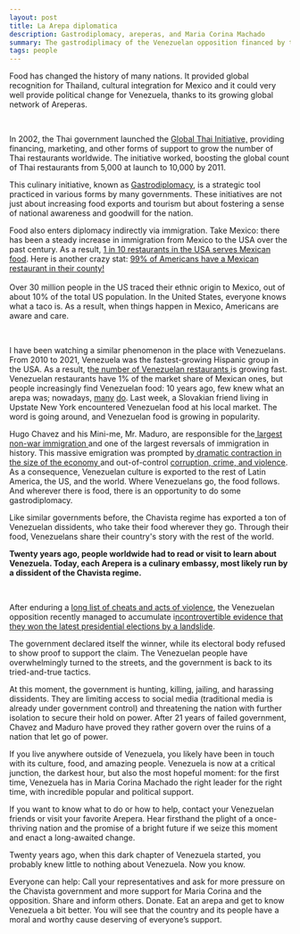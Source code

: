 ```yaml
---
layout: post
title: La Arepa diplomatica
description: Gastrodiplomacy, areperas, and Maria Corina Machado
summary: The gastrodiplimacy of the Venezuelan opposition financed by the Chavista government.
tags: people
---
```


Food has changed the history of many nations. It provided global recognition for Thailand, cultural integration for Mexico and it could very well provide political change for Venezuela, thanks to its growing global network of Areperas. 

<p>&nbsp;</p>

In 2002, the Thai government launched the [Global Thai Initiative,](https://en.wikipedia.org/wiki/Thai_cuisine#Culinary_diplomacy) providing financing, marketing, and other forms of support to grow the number of Thai restaurants worldwide. The initiative worked, boosting the global count of Thai restaurants from 5,000 at launch to 10,000 by 2011.

This culinary initiative, known as [Gastrodiplomacy](https://en.wikipedia.org/wiki/Culinary_diplomacy), is a strategic tool practiced in various forms by many governments. These initiatives are not just about increasing food exports and tourism but about fostering a sense of national awareness and goodwill for the nation. 

Food also enters diplomacy indirectly via immigration. Take Mexico: there has been a steady increase in immigration from Mexico to the USA over the past century. As a result, [1 in 10 restaurants in the USA serves Mexican food](https://www.pewresearch.org/short-reads/2024/01/11/about-1-in-10-restaurants-in-the-us-serve-mexican-food/). Here is another crazy stat: [99% of Americans have a Mexican restaurant in their county! \
](https://thehill.com/latino/4401087-report-99-percent-of-u-s-residents-have-a-mexican-restaurant-in-their-county/) \
Over 30 million people in the US traced their ethnic origin to Mexico, out of about 10% of the total US population. In the United States, everyone knows what a taco is. As a result, when things happen in Mexico, Americans are aware and care. 

<p>&nbsp;</p>

I have been watching a similar phenomenon in the place with Venezuelans. From 2010 to 2021, Venezuela was the fastest-growing Hispanic group in the USA. As a result, t[he number of Venezuelan restaurants ](https://rentechdigital.com/smartscraper/business-report-details/united-states/venezuelan-restaurants)is growing fast. Venezuelan restaurants have 1% of the market share of Mexican ones, but people increasingly find Venezuelan food: 10 years ago, few knew what an arepa was; nowadays, [many](https://www.tiktok.com/@clx.icons/video/7381969926992547077) [do](https://www.youtube.com/shorts/n6h5GwO6UpQ). Last week, a Slovakian friend living in Upstate New York encountered Venezuelan food at his local market. The word is going around, and Venezuelan food is growing in popularity. 

Hugo Chavez and his Mini-me, Mr. Maduro, are responsible for the[ largest non-war immigration ](https://en.wikipedia.org/wiki/Venezuelan_refugee_crisis)and one of the largest reversals of immigration in history. This massive emigration was prompted by[ dramatic contraction in the size of the economy ](https://www.cfr.org/backgrounder/venezuela-crisis#:~:text=Turbulent%20economy.,reach%208%20percent%20in%202024.)and out-of-control [corruption, crime, and violence](https://www.icip.cat/perlapau/en/article/violence-corruption-and-organized-crime-in-venezuela/). As a consequence, Venezuelan culture is exported to the rest of Latin America, the US, and the world. Where Venezuelans go, the food follows. And wherever there is food, there is an opportunity to do some gastrodiplomacy. 

Like similar governments before, the Chavista regime has exported a ton of Venezuelan dissidents, who take their food wherever they go. Through their food, Venezuelans share their country's story with the rest of the world. 

**Twenty years ago, people worldwide had to read or visit to learn about Venezuela. Today, each Arepera is a culinary embassy, most likely run by a dissident of the Chavista regime.**

<p>&nbsp;</p>

After enduring a [long list of cheats and acts of violence](https://www.reuters.com/world/americas/fraught-path-venezuelas-elections-2024-07-24/), the Venezuelan opposition recently managed to accumulate i[ncontrovertible evidence that they won the latest presidential elections by a landslide](https://apnews.com/article/venezuela-maduro-machado-biden-gonzalez-a625eb01979bc9cf5570d03242f198b1).

The government declared itself the winner, while its electoral body refused to show proof to support the claim. The Venezuelan people have overwhelmingly turned to the streets, and the government is back to its tried-and-true tactics.

At this moment, the government is hunting, killing, jailing, and harassing dissidents. They are limiting access to social media (traditional media is already under government control) and threatening the nation with further isolation to secure their hold on power. After 21 years of failed government, Chavez and Maduro have proved they rather govern over the ruins of a nation that let go of power. 

If you live anywhere outside of Venezuela, you likely have been in touch with its culture, food, and amazing people. Venezuela is now at a critical junction, the darkest hour, but also the most hopeful moment: for the first time, Venezuela has in Maria Corina Machado the right leader for the right time, with incredible popular and political support. 

If you want to know what to do or how to help, contact your Venezuelan friends or visit your favorite Arepera. Hear firsthand the plight of a once-thriving nation and the promise of a bright future if we seize this moment and enact a long-awaited change. 

Twenty years ago, when this dark chapter of Venezuela started, you probably knew little to nothing about Venezuela. Now you know. 

Everyone can help: Call your representatives and ask for more pressure on the Chavista government and more support for Maria Corina and the opposition. Share and inform others. Donate. Eat an arepa and get to know Venezuela a bit better. You will see that the country and its people have a moral and worthy cause deserving of everyone’s support. 

 

 





